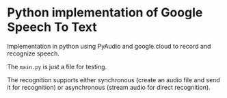 # Python implementation of Google Speech To Text
Implementation in python using PyAudio and google.cloud to record and recognize speech.

The ```main.py``` is just a file for testing.

The recognition supports either synchronous (create an audio file and send it for recognition) or asynchronous (stream audio for direct recognition).